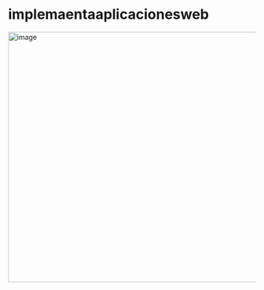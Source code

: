 # implemaentaaplicacionesweb

<img width="1001" height="511" alt="image" src="https://github.com/user-attachments/assets/723be9a4-04e1-4e01-9e34-855e2ab3e717" />
